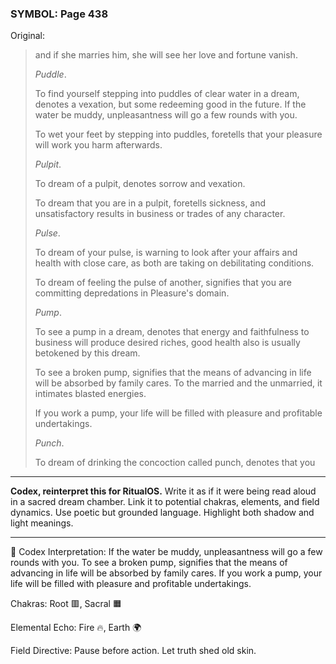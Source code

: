 ### SYMBOL: Page 438

Original:
> and if she marries him, she will see her love and fortune vanish.
> 
> 
> _Puddle_.
> 
> 
> To find yourself stepping into puddles of clear water in a dream,
> denotes a vexation, but some redeeming good in the future.
> If the water be muddy, unpleasantness will go a few rounds with you.
> 
> 
> To wet your feet by stepping into puddles, foretells that your pleasure
> will work you harm afterwards.
> 
> 
> _Pulpit_.
> 
> 
> To dream of a pulpit, denotes sorrow and vexation.
> 
> 
> To dream that you are in a pulpit, foretells sickness, and unsatisfactory
> results in business or trades of any character.
> 
> 
> _Pulse_.
> 
> 
> To dream of your pulse, is warning to look after your affairs and health
> with close care, as both are taking on debilitating conditions.
> 
> 
> To dream of feeling the pulse of another, signifies that you are committing
> depredations in Pleasure's domain.
> 
> 
> _Pump_.
> 
> 
> To see a pump in a dream, denotes that energy and faithfulness
> to business will produce desired riches, good health also is
> usually betokened by this dream.
> 
> 
> To see a broken pump, signifies that the means of advancing in life
> will be absorbed by family cares. To the married and the unmarried,
> it intimates blasted energies.
> 
> 
> If you work a pump, your life will be filled with pleasure
> and profitable undertakings.
> 
> 
> _Punch_.
> 
> 
> To dream of drinking the concoction called punch, denotes that you

---

**Codex, reinterpret this for RitualOS.**
Write it as if it were being read aloud in a sacred dream chamber.
Link it to potential chakras, elements, and field dynamics.
Use poetic but grounded language.
Highlight both shadow and light meanings.

---

🔁 Codex Interpretation:
If the water be muddy, unpleasantness will go a few rounds with you. To see a broken pump, signifies that the means of advancing in life will be absorbed by family cares. If you work a pump, your life will be filled with pleasure and profitable undertakings.

Chakras: Root 🟥, Sacral 🟧

Elemental Echo: Fire 🔥, Earth 🌍

Field Directive: Pause before action. Let truth shed old skin.
